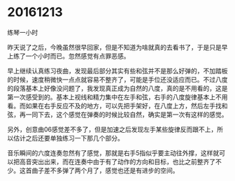 # 20161213

练琴一小时

昨天说了之后，今晚虽然很早回家，但是不知道为啥就真的去看书了，于是只是早上练了一个小时而已。忽然感觉有点罪恶感。

早上继续认真练习夜曲，发现最后部分其实有些和弦并不是那么好弹的，不加踏板的时候，速度稍微快一点点就容易不整齐了，可能是手位还没适应而已。不过八度的段落基本上好像没问题了，我发现真正成为自然的八度，真的是不用看的，这是第一次感受到的。基本上视线和精力集中在左手和弦，右手的八度旋律基本上不用看。而如果在右手反应不及的地方，可以先把手架好，在八度上方，然后左手找和弦，再一同下去，这个感觉在弹奏的时候比较自然，确实是第一次有这样的感觉。

另外，创意曲06感觉差不多了，但是加速之后发现左手某些旋律反而跟不上，所以估计之后还要单独练习一下那几个部分。

音乐瞬间的六度连奏忽然有了感觉，那就是右手5指似乎要主动往外撑，这样就可以把高音突出出来，而在连奏中由于有了动作的方向和目标，也比之前整齐了不少。这首曲子差不多弹了两个月了，感觉也还是有进步的空间。
